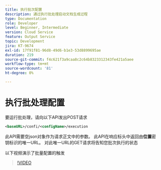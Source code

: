 ```yaml
---
title: 执行批次配置
description: 通过执行批处理启动文档生成过程
type: Documentation
role: Developer
level: Beginner, Intermediate
version: Cloud Service
feature: Output Service
topic: Development
jira: KT-9674
exl-id: 17f91f81-96d8-49d6-b1e3-53d8899695ae
duration: 219
source-git-commit: f4c621f3a9caa8c2c64b8323312343fe421a5aee
workflow-type: tm+mt
source-wordcount: '81'
ht-degree: 0%

---
```


# 执行批处理配置

要运行批处理，请向以下API发出POST请求

```xml
<baseURL>/confi/<configName>/execution
```

此API需要空json对象作为请求正文中的参数。
此API在响应标头中返回由**位置**密钥标识的唯一URL。
对此唯一URL的GET请求将告知您批次执行的状态

以下视频演示了批量配置的触发

>[!VIDEO](https://video.tv.adobe.com/v/340242?quality=12&learn=on)
